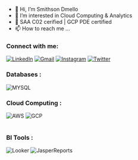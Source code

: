 - 👋 Hi, I’m Smithson Dmello
- 👀 I’m interested in Cloud Computing & Analytics
- 🌱 SAA C02 cerified | GCP PDE certified
- 📫 How to reach me ...


<h3 align="left">Connect with me:</h3>
<div align="left">
  <a href="https://in.linkedin.com/in/smithson-d-mello-b79222109"><img alt="LinkedIn" src="https://img.shields.io/badge/linkedin-%230077B5.svg?style=for-the-badge&logo=linkedin&logoColor=white"/></a>
  <a href="mailto:dmello.smithson03@gmail.com"><img alt="Gmail" src="https://img.shields.io/badge/Gmail-D14836?style=for-the-badge&logo=gmail&logoColor=white"/></a>
   <a href="ttps://www.instagram.com/dmello_smithson"><img alt="Instagram" src="https://img.shields.io/badge/Instagram-E4405F?style=for-the-badge&logo=instagram&logoColor=white"/></a>
     <a href="https://twitter.com/SMITHPEDIA"><img alt="Twitter" src="https://img.shields.io/badge/Twitter-%230077B5?style=for-the-badge&logo=twitter&logoColor=white"/></a>
  
</div>


<h3 align="left">Databases :</h3>
<div align="left">
  <img alt="MYSQL" src="https://img.shields.io/badge/mysql-%2300f.svg?style=for-the-badge&logo=mssql&logoColor=white"/>
</div>

<h3 align="left">Cloud Computing :</h3>
<div align="left">
  <img alt="AWS" src="https://img.shields.io/badge/Amazon_AWS-FF9900?style=for-the-badge&logo=amazonaws&logoColor=white"/>
  <img alt="GCP" src="https://img.shields.io/badge/Amazon_AWS-FF9900?style=for-the-badge&logo=amazonaws&logoColor=white"/>
</div><br/>



<h3 align="left">BI Tools :</h3>
<div align="left">
  <img alt="Looker" src="https://img.shields.io/badge/Looker-%2300f.svg?style=for-the-badge&logo=Looker&logoColor=Grey"/>
  <img alt="JasperReports" src ="https://img.shields.io/badge/JasperReports-%2300f.svg?style=for-the-badge&logo=Tibco&logoColor=white"/>
</div>

